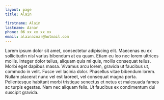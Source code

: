```yaml
---
layout: page
title: Alain

firstname: Alain
lastname: Aznar
phone: 06 xx xx xx xx
email: alainaznar@hotmail.com
---
```


Lorem ipsum dolor sit amet, consectetur adipiscing elit. Maecenas eu ex sollicitudin nisl varius bibendum at eu quam. Etiam eu leo nec lorem ultrices mollis. Integer dolor tellus, aliquam quis mi quis, mollis consequat tellus. Morbi eget dapibus massa. Vivamus arcu lorem, gravida ut faucibus ut, commodo in velit. Fusce vel lacinia dolor. Phasellus vitae bibendum lorem. Nullam placerat nunc vel est laoreet, vel consequat magna porta. Pellentesque habitant morbi tristique senectus et netus et malesuada fames ac turpis egestas. Nam nec aliquam felis. Ut faucibus ex condimentum dui suscipit gravida.